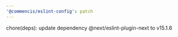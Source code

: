 ```yaml
---
'@commencis/eslint-config': patch
---
```


chore(deps): update dependency @next/eslint-plugin-next to v15.1.6
